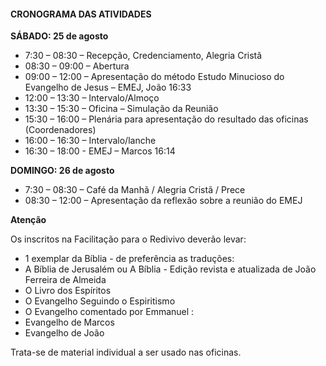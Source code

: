 #### CRONOGRAMA DAS ATIVIDADES

**SÁBADO: 25 de agosto**
- 7:30 – 08:30 – Recepção, Credenciamento, Alegria Cristã
- 08:30 – 09:00 – Abertura
- 09:00 – 12:00 – Apresentação do método Estudo Minucioso do Evangelho de Jesus – EMEJ, João 16:33
- 12:00 – 13:30 – Intervalo/Almoço
- 13:30 – 15:30 – Oficina – Simulação da Reunião
- 15:30 – 16:00 – Plenária para apresentação do resultado das oficinas (Coordenadores)
- 16:00 – 16:30 – Intervalo/lanche
- 16:30 – 18:00 - EMEJ – Marcos 16:14

**DOMINGO: 26 de agosto**
- 7:30 – 08:30 – Café da Manhã / Alegria Cristã / Prece
- 08:30 – 12:00 – Apresentação da reflexão sobre a reunião do EMEJ


**Atenção**

Os inscritos na Facilitação para o Redivivo deverão levar:
- 1 exemplar da Bíblia - de preferência as traduções:
- A Bíblia de Jerusalém ou A Bíblia - Edição revista e atualizada de João Ferreira de Almeida
- O Livro dos Espíritos
- O Evangelho Seguindo o Espiritismo
- O Evangelho comentado por Emmanuel :
- Evangelho de Marcos
- Evangelho de João

Trata-se de material individual a ser usado nas oficinas.
